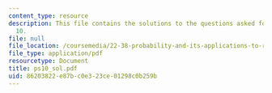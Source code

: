```yaml
---
content_type: resource
description: This file contains the solutions to the questions asked for exercise
  10.
file: null
file_location: /coursemedia/22-38-probability-and-its-applications-to-reliability-quality-control-and-risk-assessment-fall-2005/86203822e87bc0e323ce01298c0b259b_ps10_sol.pdf
file_type: application/pdf
resourcetype: Document
title: ps10_sol.pdf
uid: 86203822-e87b-c0e3-23ce-01298c0b259b
---
```

